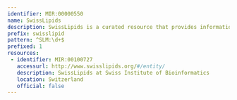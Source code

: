 ```yaml
---
identifier: MIR:00000550
name: SwissLipids
description: SwissLipids is a curated resource that provides information about known lipids, including lipid structure, metabolism, interactions, and subcellular and tissue localization. Information is curated from peer-reviewed literature and referenced using established ontologies, and provided with full provenance and evidence codes for curated assertions.
prefix: swisslipid
pattern: ^SLM:\d+$
prefixed: 1
resources:
 - identifier: MIR:00100727
   accessurl: http://www.swisslipids.org/#/entity/
   description: SwissLipids at Swiss Institute of Bioinformatics
   location: Switzerland
   official: false
---
```

